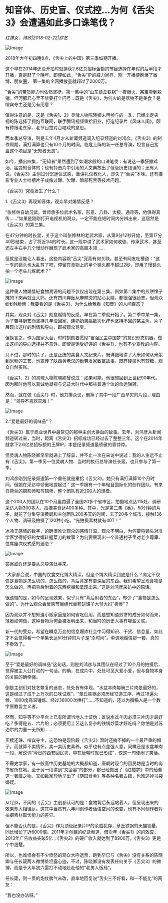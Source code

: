 # 知音体、历史盲、仪式控…为何《舌尖3》会遭遇如此多口诛笔伐？

*红拂女、诗欣|2018-02-22|综艺*

![Image](http://p1.pstatp.com/large/66ab00033ac7759aa5a6)

2018年大年初四晚8点，《舌尖上的中国》第三季如期开播。

这个早在2014年还没开拍时就掳获2.6亿总招标金额的节目选择在年假的后半段才开播，真是赶了个晚年。即便如此，“舌尖”IP的威力尚存，刚一开播便刷爆了微博、朋友圈， 第一集的全网播放量就超过了2000万。

“舌尖”的带货能力也依然坚挺。第一集中的“山东章丘铁锅”一夜爆火，某宝卖到脱销。但河豚君心里不禁要打个问号：既是《舌尖》，为何火的是器物不是美食？是喧宾夺主还是另有用意？

值得注意的是，这是《舌尖1、2》灵魂人物陈晓卿未再参与的一季，已经出走央视的陈选择了拥抱互联网，联手腾讯视频重拾旧业，打造纪录片《风味人间》，颇有种跟老东家、老节目拉对台唱戏的意思。

而本季总导演，则是去年4月才从新闻频道调入纪录频道的刘鸿彦。《舌尖3》的制作周期，满打满算也只有10个月的时间。临危上阵的新一任总导演，坦言自己接盘这个项目是“无知者无畏”。

如今，播出四集，“无知者”果然遭到了如潮水般的口诛笔伐：有说这一季狂撒鸡汤、猛变知音体的；也有抨击片中引用的人文典故出了低级历史错误的；还有人说，《舌尖3》主创过分沉迷仪式感，重讲礼仪教化人，却失了“舌尖”本味。还有摄影专业人士吐槽片子成像过曝、欠曝、暗部死黑等技术问题。

《舌尖3》究竟发生了什么？

1.《舌尖3》再现知音体，观众早对煽情反感？

“张修林自幼习武，曾师承多位武术名家，形意、八卦、太极、通背等，他俱得真传……”如果是刚刚打开电视机的观众，一定不能在短时间内分辨出来，这居然是《舌尖3》的第三集。

在47分钟的时长里，关于这个叫张修林的老武术家，从第9分12秒开始，至第17分40秒结束，占了将近1/4的时长。这一段中讲了武术家如何收徒、传承武术、甚至还左手右手几个慢动作展现了武术家的高超本领……

但就是没能让人看出，这些内容跟“舌尖”究竟有何关联。甚至有网友吐槽道：“这一季的镜头也太乱剪了吧，停留在食物上的单个镜头都不超过2秒，却用了慢镜头拍一个老头儿练武术？”

![Image](http://p2.pstatp.com/large/66ad00016c1cfc8a1fde)

这种重人物煽情轻食物溯源的问题不仅仅出现在第三集。例如第二集中的煎饼馃子摊的下岗再就业大妈，还有四川弃医从麻辣烫的贴心女婿，都很强很励志，但观众纷纷N脸懵：我要看的是《舌尖3》，为什么给我看《知音》的人间百态？

其实，观众对《舌尖》刻意煽情的反感，早在第二季就开始了。第二季中某一集，为了苦寻厨艺而坚持几年没回家、连奶奶患癌数次化疗也坚持不回的某主角，片子展现出这样的剧情和导向，即被观众骂臭。

但换言之，作为国家大台，时时刻刻要贯彻“富强民主中国梦”的意识形态机器，做出这样的导向选择并不意外。即使是饱受好评的《舌尖1》，也有不少宣教的内容。

只不过，那时的片子，还是正统的美食人文纪录片，既详细地讲了大米如何从米浆到米粉的工艺，也宣传了陕西黄老汉的勤劳发家致富故事。既有硬菜也有软糖，观众自然买账。

《舌尖1、2》的灵魂人物陈晓卿曾说过：如果可能，他很想回到上世纪90年代。因为那时他可以真诚地凝视与记录大时代中那些普通个体的命运辗转。

然而，就在做《舌尖1》时，他力排众议，删掉了其中一段广西旱灾的片段，理由是：“领导不喜欢灾难！”

![Image](http://p2.pstatp.com/large/66ae00015a78f21ffb38)

2.“爱是最好的调味品”？

《舌尖3》属于商业世界中最常见的那种主创大换血的故事。去年，刘鸿彦从新闻频道转过来，当时，距离《舌尖3》招标成功已经过去了整整三年。这个在2014年就拿下2.6亿总招标额的王牌IP，本是纪录频道最骄傲的香饽饽。

但灵魂人物陈晓卿早早就递上了辞呈，并不止一次在采访中说过：我的人生远不止有《舌尖》。第一季另一位灵魂人物、当时的执行总导演任长箴，也只参与了第一季。

刘鸿彦刚到纪录频道第一个重任就是重拾《舌尖3》。她只有满打满算10个月时间。但她在采访中骄傲地提起过：这一季拥有一个年轻且国际化的创作团队，有来自荷兰的摄影师和剪辑师，整个团队有近200人的规模。

这个200人的团队在10个月里跑遍了全国20多个省市区，拍摄地点达115处、调研采访人物300多人、拍摄美食达400多种。其中，光是第二集《香》，50分钟的片子，就花了分集导演黄鹤和主创团队200多天的时间，去了20多个城市、接触136个人物、调研及拍摄了120种小吃。“光拍摄素材就有40T！”

冰冷无感情的数字，的确很难让观众的感情升温。观众不明白，为何要将镜头对准学医学得好好的女婿转握菜刀的故事？为何要展现出一个普通村子里对老少尊卑、位席座次仪式感的迷恋？

![Image](http://p1.pstatp.com/large/66ac00028a141d0108d0)

答案或许还是要从总导演处寻来。

“大家都会说，中国的饮食文化博大精深，但这个博大精深到底是什么？肯定不仅仅是食物是怎么切的、怎么做的，背后肯定有更深层的东西。我们希望呈现食物是怎么做的，再把背后附着的东西挖掘和呈现出来。”这是刘鸿彦采访中的原话。

很遗憾的是，如今的呈现效果，似乎只有“背后附着的东西”，却少了“食物是怎么做的”。为什么观众会反感节目组代替煎饼馃子大爷大妈“卖惨”？

因为观众并不想知道小贩家庭是如何省吃俭用，而是想知道煎饼的成分如何而来，薄脆如何做，这种食物为何会被发明出来，和当时的历史人事有哪些关联。

新一代的受众，希望在瞬息万变的信息爆炸社会中习得知识、干货、信息量，如此才不会觉得看一个单集长达50分钟的片子是“杀时间”。单调地煽情那一套，真的不奏效了。

![Image](http://p2.pstatp.com/large/66a90003cc34d46ffad0)

至于“爱是最好的调味品”这句话，则是刘鸿彦与其团队在经过了10个月的拍摄后，觉得被主人公打动的一句话。的确，在成片中，处处可见大爱小爱，但与食物本身的关联的确牵强。

倒是主创们对技艺繁复的迷恋，处处皆有体现。“水盆羊肉每碗三片肉是最好的，这是经过了成千上万次的口味试炼”、“章丘铁锅必须历经12道工序、再过18遍火候、1000度高温锤炼、经过36000次捶打”……不知道的，还以为撰稿人是一个数字原教旨主义者。

然而，知乎等不少平台上已有所谓当地人士证伪：谁说水盆羊肉必须三片肉才最好吃？多得是五、六片的；必须要用工艺这么复杂的铁锅炒菜才好吃吗？你怕是对苏泊尔的力量一无所知……

买椟还珠、喧宾夺主，这恐怕是现阶段《舌尖3》暂时还摘不掉的一个最严重的帽子。而就算不卖情怀，卖一卖历史素养，似乎也有点差强人意。同样还是水盆羊肉一段，解说词“今日的西安回民坊，早在唐朝时就已形成”，仅这一句便闹了笑话。

不需史学家，有一般高中历史基地的大概都知道，唐朝时现今的回民坊是当时的尚书省所在地。至于另一段讲到“文会宴”的部分，都已经搬出了《红楼梦》中的茄鲞这一奢靡之物，又如数家珍地举出了《随园食单》等各种名著古籍，也难逃掉书袋嫌疑。

![Image](http://p2.pstatp.com/large/66ab00033ac806dfa5bf)

从1到3，不同的《舌尖》主创都认可的是：食物背后永远站着人，但呈现出来的效果却大相径庭。这其中当然有六年间创作者话语空间的改变，也有不同创作者对拍摄素材取舍能力的差异。

但不能否认的是，《舌尖》作为顶级纪录片IP的余威犹存，章丘铁锅的天猫销量，同比增长了近6000倍。2011年才创建的纪录频道，借次年《舌尖1》的的效应，2013年广告收益突破5亿；《舌尖2》的硬广收入就达到了8900万，《舌尖3》更是个中翘楚。

所以，也难怪会有不少愤怒的观众大呼退票，跑到早已与《舌尖》没有关系的陈晓卿与任长箴两人微博处坦露心迹，不过，陈晓卿没有发表任何关于《舌尖3》的微博，而是于大年初六雷打不动地赶赴他的“老男人饭局”。

任长箴，则一贯的炮仗脾气未改，直率地回复说“舌尖三不好看，和一不能比”的网友：

“我也没办法呀。”

